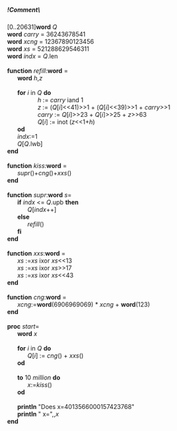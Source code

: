 ##### !Comment\
[0..20631]**word** *Q*\
**word** *carry*  = 36243678541\
**word** *xcng*   = 12367890123456\
**word** *xs*     = 521288629546311\
**word** *indx*   = *Q*.len\
\
**function** *refill*:**word** =\
&nbsp;&nbsp;&nbsp;&nbsp;&nbsp;&nbsp;**word** *h*,*z*\
\
&nbsp;&nbsp;&nbsp;&nbsp;&nbsp;&nbsp;**for** *i* in *Q* **do**\
&nbsp;&nbsp;&nbsp;&nbsp;&nbsp;&nbsp;&nbsp;&nbsp;&nbsp;&nbsp;&nbsp;&nbsp;&nbsp;&nbsp;&nbsp;&nbsp;&nbsp;&nbsp;*h* := *carry* iand 1\
&nbsp;&nbsp;&nbsp;&nbsp;&nbsp;&nbsp;&nbsp;&nbsp;&nbsp;&nbsp;&nbsp;&nbsp;&nbsp;&nbsp;&nbsp;&nbsp;&nbsp;&nbsp;*z* := (*Q*[*i*]<<41)>>1 + (*Q*[*i*]<<39)>>1 + *carry*>>1\
&nbsp;&nbsp;&nbsp;&nbsp;&nbsp;&nbsp;&nbsp;&nbsp;&nbsp;&nbsp;&nbsp;&nbsp;&nbsp;&nbsp;&nbsp;&nbsp;&nbsp;&nbsp;*carry* :=  *Q*[*i*]>>23 + *Q*[*i*]>>25 + *z*>>63\
&nbsp;&nbsp;&nbsp;&nbsp;&nbsp;&nbsp;&nbsp;&nbsp;&nbsp;&nbsp;&nbsp;&nbsp;&nbsp;&nbsp;&nbsp;&nbsp;&nbsp;&nbsp;*Q*[*i*] := inot (*z*<<1+*h*)\
&nbsp;&nbsp;&nbsp;&nbsp;&nbsp;&nbsp;**od**\
&nbsp;&nbsp;&nbsp;&nbsp;&nbsp;&nbsp;*indx*:=1\
&nbsp;&nbsp;&nbsp;&nbsp;&nbsp;&nbsp;*Q*[*Q*.lwb]\
**end**\
\
**function** *kiss*:**word** =\
&nbsp;&nbsp;&nbsp;&nbsp;&nbsp;&nbsp;*supr*()+*cng*()+*xxs*()\
**end**\
\
**function** *supr*:**word** *s*=\
&nbsp;&nbsp;&nbsp;&nbsp;&nbsp;&nbsp;**if** *indx* <= *Q*.upb **then**\
&nbsp;&nbsp;&nbsp;&nbsp;&nbsp;&nbsp;&nbsp;&nbsp;&nbsp;&nbsp;&nbsp;&nbsp;*Q*[*indx*++]\
&nbsp;&nbsp;&nbsp;&nbsp;&nbsp;&nbsp;**else**\
&nbsp;&nbsp;&nbsp;&nbsp;&nbsp;&nbsp;&nbsp;&nbsp;&nbsp;&nbsp;&nbsp;&nbsp;*refill*()\
&nbsp;&nbsp;&nbsp;&nbsp;&nbsp;&nbsp;**fi**\
**end**\
\
**function** *xxs*:**word** =\
&nbsp;&nbsp;&nbsp;&nbsp;&nbsp;&nbsp;*xs* :=*xs* ixor *xs*<<13\
&nbsp;&nbsp;&nbsp;&nbsp;&nbsp;&nbsp;*xs* :=*xs* ixor *xs*>>17\
&nbsp;&nbsp;&nbsp;&nbsp;&nbsp;&nbsp;*xs* :=*xs* ixor *xs*<<43\
**end**\
\
**function** *cng*:**word** =\
&nbsp;&nbsp;&nbsp;&nbsp;&nbsp;&nbsp;*xcng*:=**word**(6906969069) \* *xcng* + **word**(123)\
**end**\
\
**proc** *start*=\
&nbsp;&nbsp;&nbsp;&nbsp;&nbsp;&nbsp;**word** *x*\
\
&nbsp;&nbsp;&nbsp;&nbsp;&nbsp;&nbsp;**for** *i* in *Q* **do**\
&nbsp;&nbsp;&nbsp;&nbsp;&nbsp;&nbsp;&nbsp;&nbsp;&nbsp;&nbsp;&nbsp;&nbsp;*Q*[*i*] := *cng*() + *xxs*()\
&nbsp;&nbsp;&nbsp;&nbsp;&nbsp;&nbsp;**od**\
\
&nbsp;&nbsp;&nbsp;&nbsp;&nbsp;&nbsp;**to** 10 *million* **do**\
&nbsp;&nbsp;&nbsp;&nbsp;&nbsp;&nbsp;&nbsp;&nbsp;&nbsp;&nbsp;&nbsp;&nbsp;*x*:=*kiss*()\
&nbsp;&nbsp;&nbsp;&nbsp;&nbsp;&nbsp;**od**\
\
&nbsp;&nbsp;&nbsp;&nbsp;&nbsp;&nbsp;**println** "Does x=4013566000157423768"\
&nbsp;&nbsp;&nbsp;&nbsp;&nbsp;&nbsp;**println** "     x=",,*x*\
**end**\
&nbsp;
